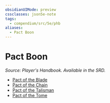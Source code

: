 ```yaml
---
obsidianUIMode: preview
cssclasses: json5e-note
tags:
  - compendium/src/5e/phb
aliases:
  - Pact Boon
---
```

# Pact Boon
*Source: Player's Handbook. Available in the SRD.* 

- [Pact of the Blade](2-Mechanics/CLI/optional-features/pact-of-the-blade.md)
- [Pact of the Chain](2-Mechanics/CLI/optional-features/pact-of-the-chain.md)
- [Pact of the Talisman](2-Mechanics/CLI/optional-features/pact-of-the-talisman-tce.md)
- [Pact of the Tome](2-Mechanics/CLI/optional-features/pact-of-the-tome.md)